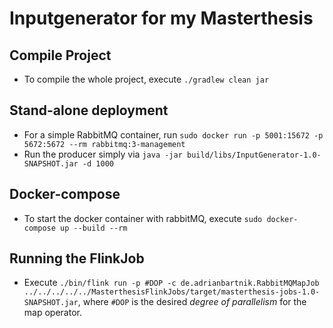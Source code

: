 # Inputgenerator for my Masterthesis

## Compile Project

* To compile the whole project, execute `./gradlew clean jar`

## Stand-alone deployment

* For a simple RabbitMQ container, run `sudo docker run -p 5001:15672 -p 5672:5672 --rm rabbitmq:3-management`
* Run the producer simply via `java -jar build/libs/InputGenerator-1.0-SNAPSHOT.jar -d 1000`

## Docker-compose

* To start the docker container with rabbitMQ, execute `sudo docker-compose up --build --rm`

## Running the FlinkJob

* Execute `./bin/flink run -p #DOP -c de.adrianbartnik.RabbitMQMapJob ../../../../../MasterthesisFlinkJobs/target/masterthesis-jobs-1.0-SNAPSHOT.jar`, where `#DOP` is the desired *degree of parallelism* for the map operator.
